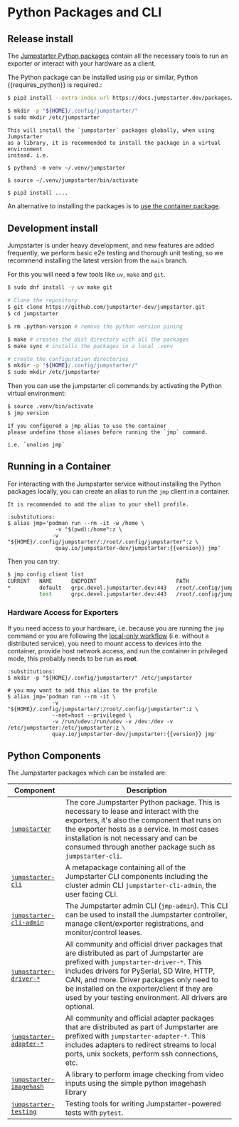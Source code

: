# Python Packages and CLI

## Release install

The [Jumpstarter Python packages](https://docs.jumpstarter.dev/packages/)
contain all the necessary tools to run an exporter or interact with your
hardware as a client.

The Python package can be installed using ``pip`` or similar, Python
{{requires_python}} is required.:

```bash
$ pip3 install --extra-index-url https://docs.jumpstarter.dev/packages/simple jumpstarter-all

$ mkdir -p "${HOME}/.config/jumpstarter/"
$ sudo mkdir /etc/jumpstarter
```

```{tip}
This will install the `jumpstarter` packages globally, when using Jumpstarter
as a library, it is recommended to install the package in a virtual environment
instead. i.e.

$ python3 -m venv ~/.venv/jumpstarter

$ source ~/.venv/jumpstarter/bin/activate

$ pip3 install ....
```

An alternative to installing the packages is to [use the container
package](#running-in-a-container).

## Development install
Jumpstarter is under heavy development, and new features are added frequently,
we perform basic e2e testing and thorough unit testing, so we recommend
installing the latest version from the `main` branch.

For this you will need a few tools like `uv`, `make` and `git`.
```bash
$ sudo dnf install -y uv make git

# Clone the repository
$ git clone https://github.com/jumpstarter-dev/jumpstarter.git
$ cd jumpstarter

$ rm .python-version # remove the python version pining

$ make # creates the dist directory with all the packages
$ make sync # installs the packages in a local .venv

# create the configuration directories
$ mkdir -p "${HOME}/.config/jumpstarter/"
$ sudo mkdir /etc/jumpstarter

```

Then you can use the jumpstarter cli commands by activating the Python virtual
environment:
```bash
$ source .venv/bin/activate
$ jmp version
```

```{tip}
If you configured a jmp alias to use the container
please undefine those aliases before running the `jmp` command.

i.e. `unalias jmp`
```


## Running in a Container

For interacting with the Jumpstarter service without installing the Python
packages locally, you can create an alias to run the `jmp` client in a
container.

```{tip}
It is recommended to add the alias to your shell profile.
```

```{code-block} bash
:substitutions:
$ alias jmp='podman run --rm -it -w /home \
               -v "$(pwd):/home":z \
              -v "${HOME}/.config/jumpstarter/:/root/.config/jumpstarter":z \
               quay.io/jumpstarter-dev/jumpstarter:{{version}} jmp'
```

Then you can try:

```bash
$ jmp config client list
CURRENT   NAME      ENDPOINT                         PATH
*         default   grpc.devel.jumpstarter.dev:443   /root/.config/jumpstarter/clients/default.yaml
          test      grpc.devel.jumpstarter.dev:443   /root/.config/jumpstarter/clients/test.yaml
```

### Hardware Access for Exporters

If you need access to your hardware, i.e. because you are running the `jmp`
command or you are following the [local-only
workflow](../architecture.md#local-mode) (i.e. without a distributed service),
you need to mount access to devices into the container, provide host network
access, and run the container in privileged mode, this probably needs to be run
as **root**.


```{code-block} bash
:substitutions:
$ mkdir -p "${HOME}/.config/jumpstarter/" /etc/jumpstarter

# you may want to add this alias to the profile
$ alias jmp='podman run --rm -it \
              -v "${HOME}/.config/jumpstarter/:/root/.config/jumpstarter":z \
              --net=host --privileged \
              -v /run/udev:/run/udev -v /dev:/dev -v /etc/jumpstarter:/etc/jumpstarter:z \
              quay.io/jumpstarter-dev/jumpstarter:{{version}} jmp'
```

## Python Components


The Jumpstarter packages which can be installed are:

| Component                                                                                                          | Description                                                                                                                                                                                                                                                                                                                                 |
| ------------------------------------------------------------------------------------------------------------------ | ------------------------------------------------------------------------------------------------------------------------------------------------------------------------------------------------------------------------------------------------------------------------------------------------------------------------------------------- |
| [`jumpstarter`](https://github.com/jumpstarter-dev/jumpstarter/tree/main/packages/jumpstarter)                     | The core Jumpstarter Python package. This is necessary to lease and interact with the exporters, it's also the component that runs on the exporter hosts as a service. In most cases installation is not necessary and can be consumed through another package such as `jumpstarter-cli`.                                                   |
| [`jumpstarter-cli`](https://github.com/jumpstarter-dev/jumpstarter/tree/main/packages/jumpstarter-cli)             | A metapackage containing all of the Jumpstarter CLI components including the cluster admin CLI `jumpstarter-cli-admin`, the user facing CLI.                                                                                                                                                                                                |
| [`jumpstarter-cli-admin`](https://github.com/jumpstarter-dev/jumpstarter/tree/main/packages/jumpstarter-cli-admin) | The Jumpstarter admin CLI (`jmp-admin`). This CLI can be used to install the Jumpstarter controller, manage client/exporter registrations, and monitor/control leases.                                                                                                                                                                      |
| [`jumpstarter-driver-*`](https://github.com/jumpstarter-dev/jumpstarter/tree/main/packages)                        | All community and official driver packages that are distributed as part of Jumpstarter are prefixed with `jumpstarter-driver-*`. This includes drivers for PySerial, SD Wire, HTTP, CAN, and more. Driver packages only need to be installed on the exporter/client if they are used by your testing environment. All drivers are optional. |
| [`jumpstarter-adapter-*`](https://github.com/jumpstarter-dev/jumpstarter/tree/main/packages)                       | All community and official adapter packages that are distributed as part of Jumpstarter are prefixed with `jumpstarter-adapter-*`. This includes adapters to redirect streams to local ports, unix sockets, perform ssh connections, etc.                                                                                                   |
| [`jumpstarter-imagehash`](https://github.com/jumpstarter-dev/jumpstarter/tree/main/packages/jumpstarter-imagehash) | A library to perform image checking from video inputs using the simple python imagehash library                                                                                                                                                                                                                                             |
| [`jumpstarter-testing`](https://github.com/jumpstarter-dev/jumpstarter/tree/main/packages/jumpstarter-testing)     | Testing tools for writing Jumpstarter-powered tests with `pytest`.                                                                                                                                                                                                                                                                          |
